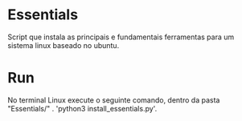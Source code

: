 # Essentials
Script que instala as principais e fundamentais ferramentas para um sistema linux baseado no ubuntu.
# Run
No terminal Linux execute o seguinte comando, dentro da pasta "Essentials/" .
'python3 install_essentials.py'.
